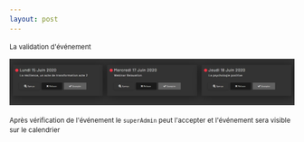 ```yaml
---
layout: post
---
```


<small>La validation d'événement</small>

![awaitEvent](images/awaitingEvents.jpg)

<small>Après vérification de l'événement le `superAdmin` peut l'accepter et l'événement sera visible sur le calendrier</small>